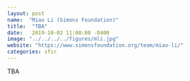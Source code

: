 ```yaml
---
layout: post
name:  "Miao Li (Simons Foundation)"
title:  "TBA"
date:   2019-10-02 11:00:00 -0400
image: "../../../../figures/mli.jpg"
website: "https://www.simonsfoundation.org/team/miao-li/"
categories: sfir
---
```


TBA
